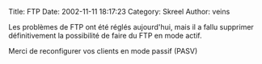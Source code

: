 Title: FTP
Date: 2002-11-11 18:17:23
Category: Skreel
Author: veins

Les problèmes de FTP ont été réglés aujourd'hui, mais il a fallu supprimer définitivement la possibilité de faire du FTP en mode actif.

Merci de reconfigurer vos clients en mode passif (PASV)